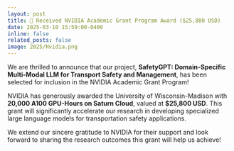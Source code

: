 ```yaml
---
layout: post
title: 🎉 Received NVIDIA Academic Grant Program Award ($25,800 USD)
date: 2025-03-10 15:59:00-0400
inline: false
related_posts: false
image: 2025/Nvidia.png
---
```


We are thrilled to announce that our project, **SafetyGPT: Domain-Specific Multi-Modal LLM for Transport Safety and Management**, has been selected for inclusion in the NVIDIA Academic Grant Program!

NVIDIA has generously awarded the University of Wisconsin-Madison with **20,000 A100 GPU-Hours on Saturn Cloud**, valued at **$25,800 USD**. This grant will significantly accelerate our research in developing specialized large language models for transportation safety applications.

We extend our sincere gratitude to NVIDIA for their support and look forward to sharing the research outcomes this grant will help us achieve! 